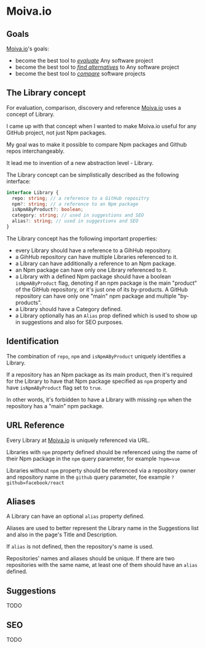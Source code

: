 # Moiva.io

## Goals
[Moiva.io](https://moiva.io/)'s goals:
- become the best tool to <ins>*evaluate*</ins> Any software project
- become the best tool to <ins>*find alternatives*</ins> to Any software project
- become the best tool to <ins>*compare*</ins> software projects

## The Library concept
For evaluation, comparison, discovery and reference [Moiva.io](https://moiva.io/) uses a concept of Library.

I came up with that concept when I wanted to make Moiva.io useful for any GitHub project, not just Npm packages.

My goal was to make it possible to compare Npm packages and Github repos interchangeably.

It lead me to invention of a new abstraction level - Library.

The Library concept can be simplistically described as the following interface:
```ts
interface Library {
  repo: string; // a reference to a GitHub repositry
  npm?: string; // a reference to an Npm package
  isNpmAByProduct?: boolean;
  category: string; // used in suggestions and SEO
  alias?: string; // used in suggestions and SEO
}
```

The Library concept has the following important properties:
- every Library should have a reference to a GihHub repository.
- a GihHub repository can have multiple Libraries referenced to it.
- a Library can have additionally a reference to an Npm package.
- an Npm package can have only one Library referenced to it.
- a Library with a defined Npm package should have a boolean `isNpmAByProduct` flag, denoting if an npm package is the main "product" of the GitHub repository, or it's just one of its by-products. 
A GitHub repository can have only one "main" npm package and multiple "by-products".
- a Library should have a Category defined.
- a Library optionally has an `Alias` prop defined which is used to show up in suggestions and also for SEO purposes.

## Identification
The combination of `repo`, `npm` and `isNpmAByProduct` uniquely identifies a Library.

If a repository has an Npm package as its main product, then it's required for the Library to have that Npm package specified as `npm` property and have `isNpmAByProduct` flag set to `true`.

In other words, it's forbidden to have a Library with missing `npm` when the repository has a "main" npm package.
 
## URL Reference
Every Library at [Moiva.io](https://moiva.io/) is uniquely referenced via URL.

Libraries with `npm` property defined should be referenced using the name of their Npm package in the `npm` query parameter, for example `?npm=vue`

Libraries without `npm` property should be referenced via a repository owner and repository name in the `github` query parameter, foe example `?github=facebook/react`

## Aliases
A Library can have an optional `alias` property defined.

Aliases are used to better represent the Library name in the Suggestions list and also in the page's Title and Description.

If `alias` is not defined, then the repository's name is used.

Repositories' names and aliases should be unique. If there are two repositories with the same name, at least one of them should have an `alias` defined.

## Suggestions
TODO

## SEO
TODO
